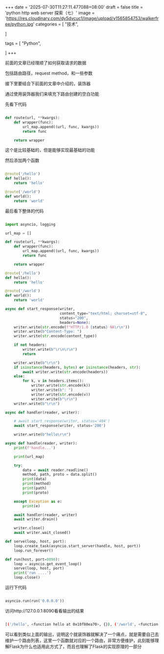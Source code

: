 +++
date = '2025-07-30T11:27:11.477088+08:00'
draft = false
title = 'python http web server 探索（七）'
image = 'https://res.cloudinary.com/dy5dvcuc1/image/upload/v1565854753/walkerfree/python.jpg'
categories = [
    "技术",

]

tags = [
    "Python",

]
+++

前面的文章已经理顺了如何获取请求的数据

包括路由路径，request method，和一些参数

接下里要结合下前面的文章中介绍的，装饰器

通过使用装饰器我们来填充下路由创建的空白功能

先看下代码

```python

def route(url, **kwargs):
    def wrapper(func):
        url_map.append((url, func, kwargs))
        return func

    return wrapper
```

这个是比较基础的，但是能够实现最基础的功能

然后添加两个函数

```python

@route('/hello')
def hello():
    return 'hello'

@route('/world')
def world():
    return 'world'
```

最后看下整体的代码

```python

import asyncio, logging

url_map = []

def route(url, **kwargs):
    def wrapper(func):
        url_map.append((url, func, kwargs))
        return func

    return wrapper

@route('/hello')
def hello():
    return 'hello'

@route('/world')
def world():
    return 'world'

async def start_response(writer,
                         content_type="text/html; charset=utf-8",
                         status="200",
                         headers=None):
    writer.write(str.encode(f"HTTP/1.0 {status} NA\r\n"))
    writer.write(b"Content-Type: ")
    writer.write(str.encode(content_type))

    if not headers:
        writer.write(b"\r\n\r\n")
        return

    writer.write(b"\r\n")
    if isinstance(headers, bytes) or isinstance(headers, str):
        await writer.write(str.encode(headers))
    else:
        for k, v in headers.items():
            writer.write(str.encode(k))
            writer.write(b": ")
            writer.write(str.encode(v))
            writer.write(b"\r\n")
    writer.write(b"\r\n")

async def handler(reader, writer):

    # await start_response(writer, status='404')
    await start_response(writer, status='200')

    writer.write(b"hello\r\n")

async def handle(reader, writer):
    print(f'handle...')

    print(url_map)

    try:
        data = await reader.readline()
        method, path, proto = data.split()
        print(data)
        print(method)
        print(path)
        print(proto)

    except Exception as e:
        print(e)

    await handler(reader, writer)
    await writer.drain()

    writer.close()
    await writer.wait_closed()

def serve(loop, host, port):
    loop.create_task(asyncio.start_server(handle, host, port))
    loop.run_forever()

def run(host, port=8090):
    loop = asyncio.get_event_loop()
    serve(loop, host, port)
    print('run ....')
    loop.close()
```

运行下代码

```python

asyncio.run(run('0.0.0.0'))
```

访问http://127.0.0.1:8090看看输出的结果

```bash

[('/hello', <function hello at 0x10f80ea70>, {}), ('/world', <function world at 0x10fd53b90>, {})]
```

可以看到类似上面的输出，说明这个就装饰器就解决了一个痛点，就是需要自己去维护一个路由列表，这里一个函数就对应的一个路由，非常方便维护，此刻能够理解Flask为什么也适用此方式了，而且也理解了Flask的实现原理的一部分
